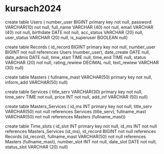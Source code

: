 # kursach2024
create table Users (
	number_user BIGINT primary key not null,
	password VARCHAR(10) not null,
	full_name VARCHAR (40) not null,
	email VARCHAR (40) not null,
	birthdate DATE not null,
	acc_status VARCHAR (20) null,
	user_status VARCHAR (20) null,
	is_superuser BOOLEAN null)

	
create table Records (
	id_record BIGINT primary key not null,
	number_user BIGINT not null references Users (number_user),
	date_create DATE null,
	date_admis DATE null,
	time_start TIME null,
	time_end TIME null,
	status VARCHAR (20) not null,
	rating_rewiew DECIMAL null,
	text_rewiew VARCHAR (30) null)
	
create table Masters (
	fullname_mast VARCHAR(50) primary key not null,
	inform_add VARCHAR(50) null)
	

create table Services (
	title_serv VARCHAR(30) primary key not null,
	time_serv TIME not null,
	price INT not null,
	add_inf VARCHAR (50) null)
	
create table Masters_Services (
	id_ms INT primary key not null,
	title_serv VARCHAR(50) not null references Services (title_serv),
	fullname_mast VARCHAR(50) not null references Masters (fullname_mast))

create table Time_slots (
	id_slot INT primary key not null,
	id_ms INT not null references Masters_Services (id_ms),
	id_record BIGINT not null references Records (id_record),
	fullname_mast VARCHAR(50) not null references Masters (fullname_mast),
	number_slot INT not null,
	date_slot DATE not null,
	status_slot VARCHAR (20) null)

	

